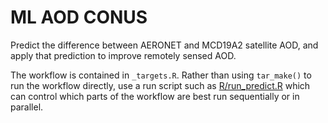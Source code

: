 # ML AOD CONUS

Predict the difference between AERONET and MCD19A2 satellite AOD, and apply that prediction to improve remotely sensed AOD. 

The workflow is contained in `_targets.R`. Rather than using `tar_make()` to run the workflow directly, use a run script such as [R/run_predict.R](R/run_predict.R) which can control which parts of the workflow are best run sequentially or in parallel.  
